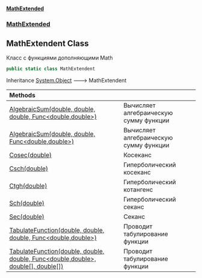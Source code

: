 #### [MathExtended](index.md 'index')
### [MathExtended](MathExtended.md 'MathExtended')
## MathExtendent Class
Класс с функциями дополняющими Math  
```csharp
public static class MathExtendent
```

Inheritance [System.Object](https://docs.microsoft.com/en-us/dotnet/api/System.Object 'System.Object') &#129106; MathExtendent  

| Methods | |
| :--- | :--- |
| [AlgebraicSum(double, double, double, Func&lt;double,double&gt;)](MathExtended_MathExtendent_AlgebraicSum(double_double_double_System_Func_double_double_).md 'MathExtended.MathExtendent.AlgebraicSum(double, double, double, System.Func&lt;double,double&gt;)') | Вычисляет алгебраическую сумму функции<br/> |
| [AlgebraicSum(double, double, Func&lt;double,double&gt;)](MathExtended_MathExtendent_AlgebraicSum(double_double_System_Func_double_double_).md 'MathExtended.MathExtendent.AlgebraicSum(double, double, System.Func&lt;double,double&gt;)') | Вычисляет алгебраическую сумму функции<br/> |
| [Cosec(double)](MathExtended_MathExtendent_Cosec(double).md 'MathExtended.MathExtendent.Cosec(double)') | Косеканс <br/>  |
| [Csch(double)](MathExtended_MathExtendent_Csch(double).md 'MathExtended.MathExtendent.Csch(double)') | Гиперболический косеканс<br/> |
| [Ctgh(double)](MathExtended_MathExtendent_Ctgh(double).md 'MathExtended.MathExtendent.Ctgh(double)') | Гиперболический котангенс<br/> |
| [Sch(double)](MathExtended_MathExtendent_Sch(double).md 'MathExtended.MathExtendent.Sch(double)') | Гиперболический секанс<br/> |
| [Sec(double)](MathExtended_MathExtendent_Sec(double).md 'MathExtended.MathExtendent.Sec(double)') | Секанс<br/>  |
| [TabulateFunction(double, double, double, Func&lt;double,double&gt;)](MathExtended_MathExtendent_TabulateFunction(double_double_double_System_Func_double_double_).md 'MathExtended.MathExtendent.TabulateFunction(double, double, double, System.Func&lt;double,double&gt;)') | Проводит табулирование функции<br/> |
| [TabulateFunction(double, double, double, Func&lt;double,double&gt;, double[], double[])](MathExtended_MathExtendent_TabulateFunction(double_double_double_System_Func_double_double__double___double__).md 'MathExtended.MathExtendent.TabulateFunction(double, double, double, System.Func&lt;double,double&gt;, double[], double[])') | Проводит табулирование функции<br/> |
